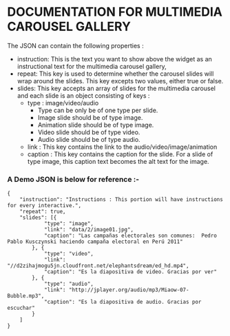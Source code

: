# DOCUMENTATION FOR MULTIMEDIA CAROUSEL GALLERY


The JSON can contain the following properties :

* instruction: This is the text you want to show above the widget as an instructional text for the multimedia carousel gallery,
* repeat: This key is used to determine whether the carousel slides will wrap around the slides. This key excepts two values, either true or false.
* slides: This key accepts an array of slides for the multimedia carousel and each slide is an object consisting of keys :
    * type : image/video/audio
        * Type can be only be of one type per slide. 
        * Image slide should be of type image.
        * Animation slide should be of type image. 
        * Video slide should be of type video. 
        * Audio slide should be of type audio.
    * link : This key contains the link to the audio/video/image/animation
    * caption : This key contains the caption for the slide. For a slide of type image, this caption text becomes the alt text for the image.

### A Demo JSON is below for reference :-

```
{
    "instruction": "Instructions : This portion will have instructions for every interactive.",
    "repeat": true,
    "slides": [{
            "type": "image",
            "link": "data/2/image01.jpg",
            "caption": "Las campañas electorales son comunes:  Pedro Pablo Kusczynski haciendo campaña electoral en Perú 2011"            
        }, {
            "type": "video",
            "link": "//d2zihajmogu5jn.cloudfront.net/elephantsdream/ed_hd.mp4",
            "caption": "Es la diapositiva de video. Gracias por ver"
        }, {
            "type": "audio",
            "link": "http://jplayer.org/audio/mp3/Miaow-07-Bubble.mp3",
            "caption": "Es la diapositiva de audio. Gracias por escuchar"       
        }
    ]
}
```

